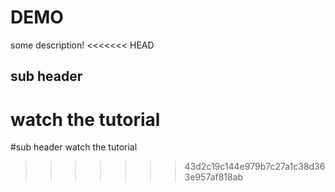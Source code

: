 # DEMO

some description!
<<<<<<< HEAD
## sub header
watch the tutorial
=======
#sub header
watch the tutorial
>>>>>>> 43d2c19c144e979b7c27a1c38d363e957af818ab
